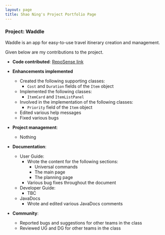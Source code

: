 ```yaml
---
layout: page
title: Shao Ning's Project Portfolio Page
---
```


### Project: Waddle

Waddle is an app for easy-to-use travel itinerary creation and management.

Given below are my contributions to the project.

* **Code contributed**: [RepoSense link](https://nus-cs2103-ay2223s1.github.io/tp-dashboard/?search=ningtan11&breakdown=true&sort=groupTitle&sortWithin=title&since=2022-09-16&timeframe=commit&mergegroup=&groupSelect=groupByRepos&checkedFileTypes=docs~functional-code~test-code~other)

* **Enhancements implemented**
  * Created the following supporting classes:
    * `Cost` and `Duration` fields of the `Item` object
  * Implemented the following classes:
    * `ItemCard` and `ItemListPanel`
  * Involved in the implementation of the following classes:
    * `Priority` field of the `Item` object
  * Edited various help messages
  * Fixed various bugs

* **Project management**:
  * Nothing

* **Documentation**:
  * User Guide:
    * Wrote the content for the following sections:
      * Universal commands
      * The main page
      * The planning page
    * Various bug fixes throughout the document
  * Developer Guide:
    * TBC
  * JavaDocs
    * Wrote and edited various JavaDocs comments

* **Community**:
  * Reported bugs and suggestions for other teams in the class
  * Reviewed UG and DG for other teams in the class
